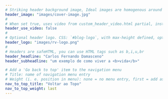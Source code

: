 ```yaml
---
# Striking header background image, Ideal images are homogenous around the centre and contrasting to the text. Non-ideal images can use `title_guard`
header_image: "images/cover-image.jpg"
#
# When set true, uses video from custom_header_video.html partial, instead of header_image
header_use_video: false
#
# Optional header logo. CSS: `#blog-logo`, with max-height defined, optimize to prevent scaling
header_logo: "images/rv-logo.png"
#
# Headers are safeHTML, you can use HTML tags such as b,i,u,br
header_headline: "Carlos Fernando Damasceno"
header_subheadline: "um exemplo de como viver a <b>vida</b>"

# Add a 'Go back to top' item to the navigation menu
# Title: name of navigation menu entry
# Weight (i. e. position in menu): none = no menu entry, first = add as first entry, last = ad as last entry
nav_to_top_title: "Voltar ao Topo"
nav_to_top_weight: last
---
```

